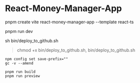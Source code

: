 # React-Money-Manager-App

pnpm create vite react-money-manager-app --template react-ts

pnpm run dev


sh bin/deploy_to_github.sh


> chmod +x bin/deploy_to_github.sh, bin/deploy_to_github.sh

```
npm config set save-prefix=""
gc -v --amend
```

```
pnpm run build
pnpm run preview
```